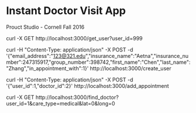 # Instant Doctor Visit App
Prouct Studio - Cornell Fall 2016


curl -X GET  http://localhost:3000/get_user?user_id=999


curl -H "Content-Type: application/json" -X POST -d '{"email_address":"123@321.edu","insurance_name":"Aetna","insurance_number":247315917,"group_number":398742,"first_name":"Chen","last_name":"Zhang","in_appointment_with":1}' http://localhost:3000/create_user

curl -H "Content-Type: application/json" -X POST -d '{"user_id":1,"doctor_id":2}' http://localhost:3000/add_appointment

curl -X GET  http://localhost:3000/find_doctor?user_id=1&care_type=medical&lat=0&long=0
